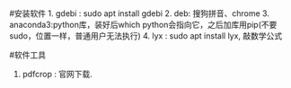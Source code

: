 <head><meta charset="UTF-8"></head>
#安装软件
1. gdebi : sudo apt install gdebi
2. deb: 搜狗拼音、chrome
3. anaconda3:python库，装好后which python会指向它，之后加库用pip(不要sudo，位置一样，普通用户无法执行)
4. lyx : sudo apt install lyx, 敲数学公式

#软件工具
1. pdfcrop : 官网下载.
